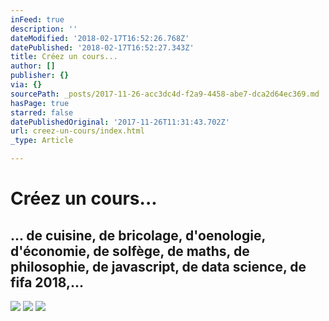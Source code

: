 ```yaml
---
inFeed: true
description: ''
dateModified: '2018-02-17T16:52:26.768Z'
datePublished: '2018-02-17T16:52:27.343Z'
title: Créez un cours...
author: []
publisher: {}
via: {}
sourcePath: _posts/2017-11-26-acc3dc4d-f2a9-4458-abe7-dca2d64ec369.md
hasPage: true
starred: false
datePublishedOriginal: '2017-11-26T11:31:43.702Z'
url: creez-un-cours/index.html
_type: Article

---
```

# **Créez un cours...**

## ... de cuisine, de bricolage, d'oenologie, d'économie, de solfège, de maths, de philosophie, de javascript, de data science, de fifa 2018,...
![](https://the-grid-user-content.s3-us-west-2.amazonaws.com/535266bb-5100-4002-b9e0-8dc733d63473.png)
![](https://the-grid-user-content.s3-us-west-2.amazonaws.com/6a270627-7182-4501-8f13-bee61214944e.png)
![](https://the-grid-user-content.s3-us-west-2.amazonaws.com/47c890ee-2204-48c0-9efb-0524138c7958.png)